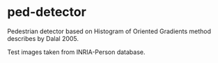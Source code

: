 # ped-detector

Pedestrian detector based on Histogram of Oriented Gradients method describes by Dalal 2005. 

Test images taken from INRIA-Person database.
